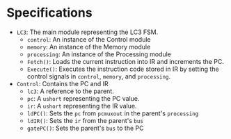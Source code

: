 # Specifications
- `LC3`: The main module representing the LC3 FSM.
  - `control`: An instance of the Control module
  - `memory`: An instance of the Memory module
  - `processing`: An instance of the Processing module
  - `Fetch()`: Loads the current instruction into IR and increments the PC.
  - `Execute()`: Executes the instruction code stored in IR by setting the control signals in `control`, `memory`, and `processing`.
- `Control`: Contains the PC and IR
  - `lc3`: A reference to the parent.
  - `pc`: A `ushort` representing the PC value.
  - `ir`: A `ushort` representing the IR value.
  - `ldPC()`: Sets the `pc` from `pcmuxout` in the parent's `processing`
  - `ldIR()`: Sets the `ir` from the parent's `bus`
  - `gatePC()`: Sets the parent's `bus` to the PC

